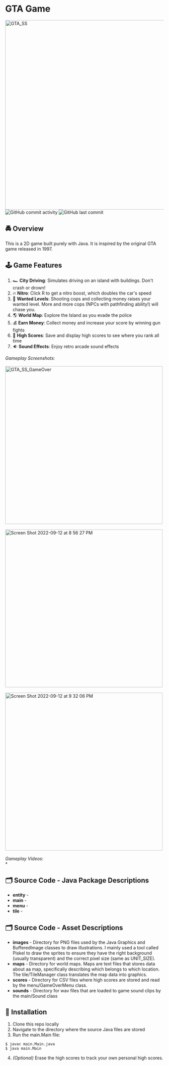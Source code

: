 # GTA Game
<img width="600" alt="GTA_SS" src="https://user-images.githubusercontent.com/31792170/189803612-b4cafcb6-f92b-48d2-bdde-041f7f20bad4.png">
<img alt="GitHub commit activity" src="https://img.shields.io/github/commit-activity/m/aaroncorona/GTA-Game">
<img alt="GitHub last commit" src="https://img.shields.io/github/last-commit/aaroncorona/GTA-Game">


## 🚔 Overview
This is a 2D game built purely with Java. It is inspired by the original GTA game released in 1997.


## 🕹️ Game Features
1. 🏎️ **City Driving**: Simulates driving on an island with buildings. Don't crash or drown! 
3. 🔥 **Nitro**: Click R to get a nitro boost, which doubles the car's speed 
4. 🚨 **Wanted Levels**: Shooting cops and collecting money raises your wanted level. More and more cops (NPCs with pathfinding ability!) will chase you.
5. 🌎 **World Map**: Explore the Island as you evade the police
6. 💰 **Earn Money**: Collect money and increase your score by winning gun fights
7. 🥇 **High Scores**: Save and display high scores to see where you rank all time
8. 🔉 **Sound Effects**: Enjoy retro arcade sound effects


*Gameplay Screenshots:*
<br>
<br>
<img width="500" alt="GTA_SS_GameOver" src="https://user-images.githubusercontent.com/31792170/189803672-992e5aa7-ef17-4b02-87a4-774d99542032.png">
<br>
<br>
<img width="500" alt="Screen Shot 2022-09-12 at 8 56 27 PM" src="https://user-images.githubusercontent.com/31792170/189804128-78285f81-6533-4e4d-96ce-6385b01cdc3f.png">
<br>
<br>
<img width="500" alt="Screen Shot 2022-09-12 at 9 32 06 PM" src="https://user-images.githubusercontent.com/31792170/189809283-3e5c0a0a-055b-44c2-bdd2-24ac7fdadea5.png">
<br>
<br>
*Gameplay Videos:*
<br>
* 
<br>


## 🗂️ Source Code - Java Package Descriptions
* **entity** -
* **main** - 
* **menu** - 
* **tile** - 

## 🗂️ Source Code - Asset Descriptions
* **images** - Directory for PNG files used by the Java Graphics and BufferedImage classes to draw illustrations. I mainly used a tool called Piskel to draw the sprites to ensure they have the right background (usually transparent) and the correct pixel size (same as UNIT_SIZE).
* **maps** - Directory for world maps. Maps are text files that stores data about aa map, specifically describing which belongs to which location.  The tile/TileManager class translates the map data into graphics.
* **scores** - Directory for CSV files where high scores are stored and read by the menu/GameOverMenu class.
* **sounds** - Directory for wav files that are loaded to game sound clips by the main/Sound class


## 🚀 Installation
1. Clone this repo locally 
2. Navigate to the directory where the source Java files are stored
3. Run the main.Main file:
```
$ javac main.Main.java
$ java main.Main
```
4. *(Optional)* Erase the high scores to track your own personal high scores.

